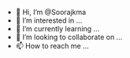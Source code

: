 - 👋 Hi, I’m @Soorajkma
- 👀 I’m interested in ...
- 🌱 I’m currently learning ...
- 💞️ I’m looking to collaborate on ...
- 📫 How to reach me ...

<!---
Soorajkma/Soorajkma is a ✨ special ✨ repository because its `README.md` (this file) appears on your GitHub profile.
You can click the Preview link to take a look at your changes.
--->
